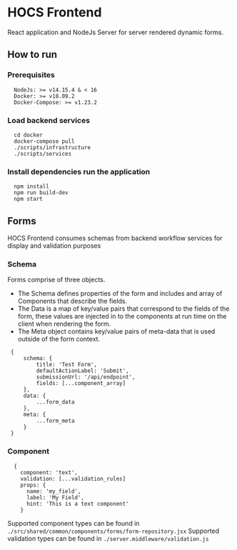 # HOCS Frontend
React application and NodeJs Server for server rendered dynamic forms.
## How to run
### Prerequisites
```
  NodeJs: >= v14.15.4 & < 16
  Docker: >= v18.09.2
  Docker-Compose: >= v1.23.2
```
### Load backend services
```
  cd docker
  docker-compose pull
  ./scripts/infrastructure
  ./scripts/services
```
### Install dependencies run the application
```
  npm install
  npm run build-dev
  npm start
```

## Forms
HOCS Frontend consumes schemas from backend workflow services for display and validation purposes

### Schema
Forms comprise of three objects. 
- The Schema defines properties of the form and includes and array of Components that describe the fields. 
- The Data is a map of key/value pairs that correspond to the fields of the form, these values are injected in to the components at run time on the client when rendering the form. 
- The Meta object contains key/value pairs of meta-data that is used outside of the form context.
```
 {
     schema: {
         title: 'Test Form',
         defaultActionLabel: 'Submit',
         submissionUrl: '/api/endpoint',
         fields: [...component_array]
     },
     data: {
         ...form_data
     },
     meta: {
         ...form_meta
     }
 }
```
### Component
```
  {
    component: 'text',
    validation: [...validation_rules]
    props: {
      name: 'my_field',
      label: 'My Field',
      hint: 'This is a text component'
    }
```
Supported component types can be found in `./src/shared/common/components/forms/form-repository.jsx`
Supported validation types can be found in `./server.middleware/validation.js`
